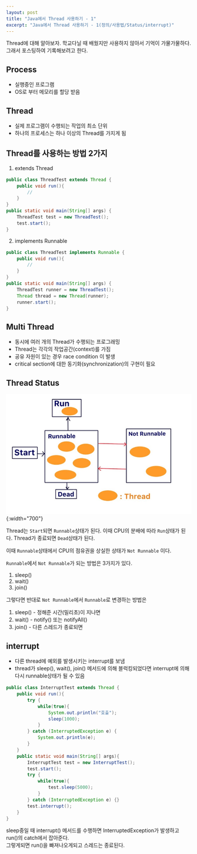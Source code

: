 ```yaml
---
layout: post
title: "Java에서 Thread 사용하기 - 1"
excerpt: "Java에서 Thread 사용하기 - 1(정의/사용법/Status/interrupt)"
---
```


Thread에 대해 알아보자. 학교다닐 때 배웠지만 사용하지 않아서 기억이 가물가물하다.  
그래서 포스팅하여 기록해보려고 한다. 

## Process

- 실행중인 프로그램
- OS로 부터 메모리를 할당 받음

## Thread

- 실제 프로그램이 수행되는 작업의 최소 단위
- 하나의 프로세스는 하나 이상의 Thread를 가지게 됨

## Thread를 사용하는 방법 2가지
1. extends Thread
```java
public class ThreadTest extends Thread {
    public void run(){
        //
    }
}
public static void main(String[] args) {
    ThreadTest test = new ThreadTest();
    test.start();
}
```
2. implements Runnable
```java
public class ThreadTest implements Runnable {
    public void run(){
        //
    }
}
public static void main(String[] args) {
    ThreadTest runner = new ThreadTest();
    Thread thread = new Thread(runner);
    runner.start();
}
```

## Multi Thread
- 동시에 여러 개의  Thread가 수행되는 프로그래밍
- Thread는 각각의 작업공간(context)를 가짐
- 공유 자원이 있는 경우 race condition 이 발생
- critical section에 대한 동기화(synchronization)의 구현이 필요


## Thread Status

![thread status](../../images/20200311/thread_status.jpg){:width="700"}

Thread는 `Start`되면 `Runnable`상태가 된다. 이때 CPU의 분배에 따라 `Run`상태가 된다.
Thread가 종료되면 `Dead`상태가 된다.

이때 `Runnable`상태에서 CPU의 점유권을 상실한 상태가 `Not Runnable` 이다.

`Runnable`에서 `Not Runnable`가 되는 방법은 3가지가 있다.
1. sleep()
2. wait()
3. join()

그렇다면 반대로 `Not Runnable`에서 `Runnable`로 변경하는 방법은
1. sleep() - 정해준 시간(밀리초)이 지나면
2. wait() - notify() 또는 notifyAll()
3. join() - 다른 스레드가 종료되면


## interrupt
- 다른 thread에 예외를 발생시키는 interrupt를 보냄
- thread가 sleep(), wait(), join() 메서드에 의해 블럭킹되었다면 interrupt에 의해 다시  runnable상태가 될 수 있음

```java
public class InterruptTest extends Thread {
    public void run(){
        try {
            while(true){
                System.out.println("호출");
                sleep(1000);    
            }
        } catch (InterruptedException e) {
            System.out.println(e);           
        }
    }
    public static void main(String[] args){
        InterruptTest test = new InterruptTest();
        test.start();
        try {
            while(true){
                test.sleep(5000);    
            }
        } catch (InterruptedException e) {}
        test.interrupt();
    }
}
```
sleep중일 때 interrupt() 메서드를 수행하면 InterruptedException가 발생하고 run()의 catch에서 잡아준다.  
그렇게되면 run()을 빠져나오게되고 스레드는 종료된다.
